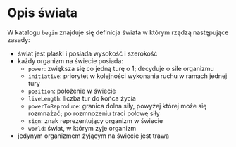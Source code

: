 # Opis świata

W katalogu ```begin``` znajduje się definicja świata w którym rządzą następujące zasady:
* świat jest płaski i posiada wysokość i szerokość
* każdy organizm na świecie posiada: 
    * ```power```: zwiększa się co jedną turę o 1; decyduje o sile organizmu
    * ```initiative```: priorytet w kolejności wykonania ruchu w ramach jednej tury
    * ```position```: położenie w świecie
    * ```liveLength```: liczba tur do końca życia
    * ```powerToReproduce```: granica dolna siły, powyżej której może się rozmnażać; po rozmnożeniu traci połowę siły
    * ```sign```: znak reprezentujący organizm w świecie
    * ```world```: świat, w którym żyje organizm
* jedynym organizmem żyjącym na świecie jest trawa

